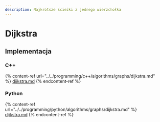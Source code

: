 ```yaml
---
description: Najkrótsze ścieżki z jednego wierzchołka
---
```


# Dijkstra

## Implementacja

### C++

{% content-ref url="../../programming/c++/algorithms/graphs/dijkstra.md" %}
[dijkstra.md](../../programming/c++/algorithms/graphs/dijkstra.md)
{% endcontent-ref %}

### Python

{% content-ref url="../../programming/python/algorithms/graphs/dijkstra.md" %}
[dijkstra.md](../../programming/python/algorithms/graphs/dijkstra.md)
{% endcontent-ref %}
